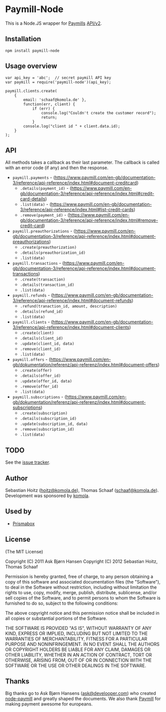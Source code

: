 # Paymill-Node

This is a Node.JS wrapper for [Paymills](http://paymill.com/) [API/v2](https://www.paymill.com/en-gb/documentation-3/reference/api-reference/index.html).

## Installation

`npm install paymill-node`

## Usage overview

    var api_key = 'abc';  // secret paymill API key
    var paymill = require('paymill-node')(api_key);

    paymill.clients.create(
        { 
            email: 'schaaf@komola.de' },
            function(err, client) {
                if (err) {
                    console.log("Couldn't create the customer record");
                    return;
                }
            console.log("client id " + client.data.id);
        }
    );

## API

All methods takes a callback as their last parameter. The callback is
called with an error code (if any) and then the response.

* `paymill.payments` - (https://www.paymill.com/en-gb/documentation-3/reference/api-reference/index.html#document-creditcard)
    * `.details(payment_id)` - (https://www.paymill.com/en-gb/documentation-3/reference/api-reference/index.html#credit-card-details)
    * `.list(data)` - (https://www.paymill.com/en-gb/documentation-3/reference/api-reference/index.html#list-credit-cards)
    * `.remove(payment_id)` - (https://www.paymill.com/en-gb/documentation-3/reference/api-reference/index.html#remove-credit-card)
* `paymill.preauthorizations` - (https://www.paymill.com/en-gb/documentation-3/reference/api-reference/index.html#document-preauthorizations)
    * `.create(preauthorization)`
    * `.details(preauthorization_id)`
    * `.list(data)`
* `paymill.transactions` - (https://www.paymill.com/en-gb/documentation-3/reference/api-reference/index.html#document-transactions)
    * `.create(transaction)`
    * `.details(transaction_id)`
    * `.list(data)`
* `paymill.refunds` - (https://www.paymill.com/en-gb/documentation-3/reference/api-reference/index.html#document-refunds)
    * `.refund(tranaction_id, amount, description)`
    * `.details(refund_id)`
    * `.list(data)`
* `paymill.clients` - (https://www.paymill.com/en-gb/documentation-3/reference/api-reference/index.html#document-clients)
    * `.create(client)`
    * `.details(client_id)`
    * `.update(client_id, data)`
    * `.remove(client_id)`
    * `.list(data)`
* `paymill.offers` - (https://www.paymill.com/en-gb/dokumentation/referenz/api-referenz/index.html#document-offers)
    * `.create(offer)`
    * `.details(offer_id)`
    * `.update(offer_id, data)`
    * `.remove(offer_id)`
    * `.list(data)`
* `paymill.subscriptions` - (https://www.paymill.com/en-gb/dokumentation/referenz/api-referenz/index.html#document-subscriptions)
    * `.create(subscription)`
    * `.details(subscription_id)`
    * `.update(subscription_id, data)`
    * `.remove(subscription_id)`
    * `.list(data)`


## TODO

See the [issue tracker](http://github.com/komola/paymill-node).

## Author

Sebastian Hoitz (hoitz@komola.de), Thomas Schaaf (schaaf@komola.de). 
Development was sponsored by [komola](http://www.komola.de/).

## Used by

- [Prismabox](http://prismabox.de/)

## License

(The MIT License)

Copyright (C) 2011 Ask Bjørn Hansen
Copyright (C) 2012 Sebastian Hoitz, Thomas Schaaf

Permission is hereby granted, free of charge, to any person obtaining a copy
of this software and associated documentation files (the "Software"), to deal
in the Software without restriction, including without limitation the rights
to use, copy, modify, merge, publish, distribute, sublicense, and/or sell
copies of the Software, and to permit persons to whom the Software is
furnished to do so, subject to the following conditions:

The above copyright notice and this permission notice shall be included in
all copies or substantial portions of the Software.

THE SOFTWARE IS PROVIDED "AS IS", WITHOUT WARRANTY OF ANY KIND, EXPRESS OR
IMPLIED, INCLUDING BUT NOT LIMITED TO THE WARRANTIES OF MERCHANTABILITY,
FITNESS FOR A PARTICULAR PURPOSE AND NONINFRINGEMENT. IN NO EVENT SHALL THE
AUTHORS OR COPYRIGHT HOLDERS BE LIABLE FOR ANY CLAIM, DAMAGES OR OTHER
LIABILITY, WHETHER IN AN ACTION OF CONTRACT, TORT OR OTHERWISE, ARISING FROM,
OUT OF OR IN CONNECTION WITH THE SOFTWARE OR THE USE OR OTHER DEALINGS IN
THE SOFTWARE.

## Thanks
Big thanks go to Ask Bjørn Hansens (ask@develooper.com) who created [node-paymill](https://github.com/abh/node-paymill) and greatly shaped the documents.
We also thank [Paymill](http://paymill.com) for making payment awesome for europeans.